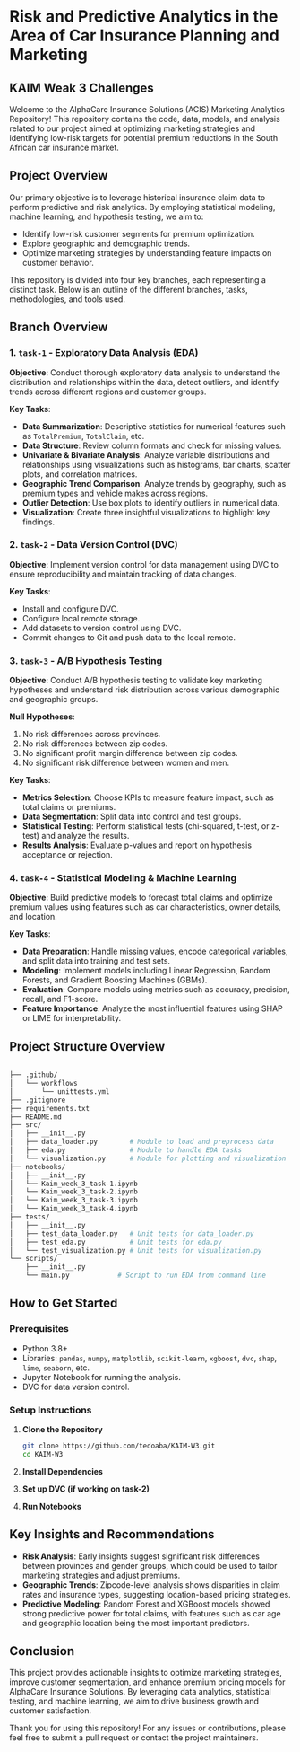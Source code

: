 # Risk and Predictive Analytics in the Area of Car Insurance Planning and Marketing

## KAIM Weak 3 Challenges

Welcome to the AlphaCare Insurance Solutions (ACIS) Marketing Analytics Repository! This repository contains the code, data, models, and analysis related to our project aimed at optimizing marketing strategies and identifying low-risk targets for potential premium reductions in the South African car insurance market.

## Project Overview

Our primary objective is to leverage historical insurance claim data to perform predictive and risk analytics. By employing statistical modeling, machine learning, and hypothesis testing, we aim to:

- Identify low-risk customer segments for premium optimization.
- Explore geographic and demographic trends.
- Optimize marketing strategies by understanding feature impacts on customer behavior.

This repository is divided into four key branches, each representing a distinct task. Below is an outline of the different branches, tasks, methodologies, and tools used.

## Branch Overview

### 1. `task-1` - Exploratory Data Analysis (EDA)

**Objective**: Conduct thorough exploratory data analysis to understand the distribution and relationships within the data, detect outliers, and identify trends across different regions and customer groups.

**Key Tasks**:
- **Data Summarization**: Descriptive statistics for numerical features such as `TotalPremium`, `TotalClaim`, etc.
- **Data Structure**: Review column formats and check for missing values.
- **Univariate & Bivariate Analysis**: Analyze variable distributions and relationships using visualizations such as histograms, bar charts, scatter plots, and correlation matrices.
- **Geographic Trend Comparison**: Analyze trends by geography, such as premium types and vehicle makes across regions.
- **Outlier Detection**: Use box plots to identify outliers in numerical data.
- **Visualization**: Create three insightful visualizations to highlight key findings.

### 2. `task-2` - Data Version Control (DVC)

**Objective**: Implement version control for data management using DVC to ensure reproducibility and maintain tracking of data changes.

**Key Tasks**:
- Install and configure DVC.
- Configure local remote storage.
- Add datasets to version control using DVC.
- Commit changes to Git and push data to the local remote.

### 3. `task-3` - A/B Hypothesis Testing

**Objective**: Conduct A/B hypothesis testing to validate key marketing hypotheses and understand risk distribution across various demographic and geographic groups.

**Null Hypotheses**:
1. No risk differences across provinces.
2. No risk differences between zip codes.
3. No significant profit margin difference between zip codes.
4. No significant risk difference between women and men.

**Key Tasks**:
- **Metrics Selection**: Choose KPIs to measure feature impact, such as total claims or premiums.
- **Data Segmentation**: Split data into control and test groups.
- **Statistical Testing**: Perform statistical tests (chi-squared, t-test, or z-test) and analyze the results.
- **Results Analysis**: Evaluate p-values and report on hypothesis acceptance or rejection.

### 4. `task-4` - Statistical Modeling & Machine Learning

**Objective**: Build predictive models to forecast total claims and optimize premium values using features such as car characteristics, owner details, and location.

**Key Tasks**:
- **Data Preparation**: Handle missing values, encode categorical variables, and split data into training and test sets.
- **Modeling**: Implement models including Linear Regression, Random Forests, and Gradient Boosting Machines (GBMs).
- **Evaluation**: Compare models using metrics such as accuracy, precision, recall, and F1-score.
- **Feature Importance**: Analyze the most influential features using SHAP or LIME for interpretability.

## Project Structure Overview

```bash

├── .github/
│   └── workflows
│       └── unittests.yml
├── .gitignore
├── requirements.txt
├── README.md
├── src/
│   ├── __init__.py
│   ├── data_loader.py        # Module to load and preprocess data
│   ├── eda.py                # Module to handle EDA tasks
│   └── visualization.py      # Module for plotting and visualization
├── notebooks/
│   ├── __init__.py
│   └── Kaim_week_3_task-1.ipynb 
│   └── Kaim_week_3_task-2.ipynb 
│   └── Kaim_week_3_task-3.ipynb 
│   └── Kaim_week_3_task-4.ipynb 
├── tests/
│   ├── __init__.py
│   ├── test_data_loader.py   # Unit tests for data_loader.py
│   ├── test_eda.py           # Unit tests for eda.py
│   └── test_visualization.py # Unit tests for visualization.py
└── scripts/
    ├── __init__.py
    └── main.py            # Script to run EDA from command line

```


## How to Get Started

### Prerequisites

- Python 3.8+
- Libraries: `pandas`, `numpy`, `matplotlib`, `scikit-learn`, `xgboost`, `dvc`, `shap`, `lime`, `seaborn`, etc.
- Jupyter Notebook for running the analysis.
- DVC for data version control.

### Setup Instructions

1. **Clone the Repository**

   ```bash
   git clone https://github.com/tedoaba/KAIM-W3.git
   cd KAIM-W3
   ```

2. **Install Dependencies**
3. **Set up DVC (if working on task-2)**
4. **Run Notebooks**

## Key Insights and Recommendations

- **Risk Analysis**: Early insights suggest significant risk differences between provinces and gender groups, which could be used to tailor marketing strategies and adjust premiums.
- **Geographic Trends**: Zipcode-level analysis shows disparities in claim rates and insurance types, suggesting location-based pricing strategies.
- **Predictive Modeling**: Random Forest and XGBoost models showed strong predictive power for total claims, with features such as car age and geographic location being the most important predictors.

## Conclusion

This project provides actionable insights to optimize marketing strategies, improve customer segmentation, and enhance premium pricing models for AlphaCare Insurance Solutions. By leveraging data analytics, statistical testing, and machine learning, we aim to drive business growth and customer satisfaction.

Thank you for using this repository! For any issues or contributions, please feel free to submit a pull request or contact the project maintainers.
